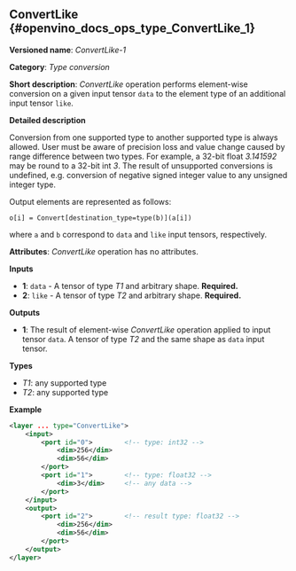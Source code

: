 ## ConvertLike <a name="ConvertLike"></a> {#openvino_docs_ops_type_ConvertLike_1}

**Versioned name**: *ConvertLike-1*

**Category**: *Type conversion*

**Short description**: *ConvertLike* operation performs element-wise conversion on a given input tensor `data` to the element type of an additional input tensor `like`.

**Detailed description**

Conversion from one supported type to another supported type is always allowed. User must be aware of precision loss and value change caused by range difference between two types. For example, a 32-bit float *3.141592* may be round to a 32-bit int *3*. The result of unsupported conversions is undefined, e.g. conversion of negative signed integer value to any unsigned integer type.

Output elements are represented as follows:

    o[i] = Convert[destination_type=type(b)](a[i])

where `a` and `b` correspond to `data` and `like` input tensors, respectively.

**Attributes**: *ConvertLike* operation has no attributes.

**Inputs**

* **1**: `data` - A tensor of type *T1* and arbitrary shape. **Required.**
* **2**: `like` - A tensor of type *T2* and arbitrary shape. **Required.**

**Outputs**

* **1**: The result of element-wise *ConvertLike* operation applied to input tensor `data`. A tensor of type *T2* and the same shape as `data` input tensor.

**Types**

* *T1*: any supported type
* *T2*: any supported type

**Example**

```xml
<layer ... type="ConvertLike">
    <input>
        <port id="0">        <!-- type: int32 -->
            <dim>256</dim>
            <dim>56</dim>
        </port>
        <port id="1">        <!-- type: float32 -->
            <dim>3</dim>     <!-- any data -->
        </port>
    </input>
    <output>
        <port id="2">        <!-- result type: float32 -->
            <dim>256</dim>
            <dim>56</dim>
        </port>
    </output>
</layer>
```